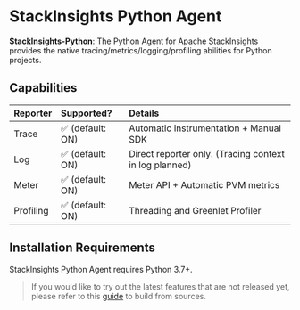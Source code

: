 # StackInsights Python Agent


**StackInsights-Python**: The Python Agent for Apache StackInsights provides the native tracing/metrics/logging/profiling abilities for Python projects.

## Capabilities

| Reporter  | Supported?      | Details                                                    | 
|:----------|:----------------|:-----------------------------------------------------------|
| Trace     | ✅ (default: ON) | Automatic instrumentation + Manual SDK                     |            
| Log       | ✅ (default: ON) | Direct reporter only. (Tracing context in log planned)     |
| Meter     | ✅ (default: ON) | Meter API + Automatic PVM metrics                          |
| Profiling | ✅ (default: ON) | Threading and Greenlet Profiler                            |

## Installation Requirements

StackInsights Python Agent requires Python 3.7+.

> If you would like to try out the latest features that are not released yet, please refer to this [guide](docs/en/setup/faq/How-to-build-from-sources.md) to build from sources.
